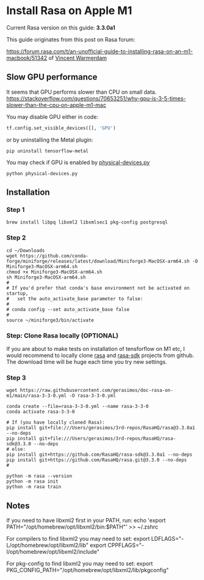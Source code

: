 # Install Rasa on Apple M1

Current Rasa version on this guide: **3.3.0a1**

This guide originates from this post on Rasa forum:

https://forum.rasa.com/t/an-unofficial-guide-to-installing-rasa-on-an-m1-macbook/51342 of [Vincent Warmerdam](https://github.com/koaning)

## Slow GPU performance

It seems that GPU performs slower than CPU on small data.
https://stackoverflow.com/questions/70653251/why-gpu-is-3-5-times-slower-than-the-cpu-on-apple-m1-mac

You may disable GPU either in code:

```python
tf.config.set_visible_devices([], 'GPU')
```

or by uninstalling the Metal plugin:

```shell
pip uninstall tensorflow-metal
```

You may check if GPU is enabled by [physical-devices.py](./physical-devices.py)

```
python physical-devices.py
```

## Installation

### Step 1

```shell
brew install libpq libxml2 libxmlsec1 pkg-config postgresql
```

### Step 2

```shell
cd ~/Downloads
wget https://github.com/conda-forge/miniforge/releases/latest/download/Miniforge3-MacOSX-arm64.sh -O Miniforge3-MacOSX-arm64.sh
chmod +x Miniforge3-MacOSX-arm64.sh
sh Miniforge3-MacOSX-arm64.sh
#
# If you'd prefer that conda's base environment not be activated on startup, 
#   set the auto_activate_base parameter to false: 
#
# conda config --set auto_activate_base false
#
source ~/miniforge3/bin/activate
```

### Step: Clone Rasa locally (OPTIONAL)

If you are about to make tests on installation of tensforflow on M1 etc, I would recommend to locally clone [rasa](https://github.com/RasaHQ/rasa) and [rasa-sdk](https://github.com/RasaHQ/rasa-sdk) projects from github. The download time will be huge each time you try new settings.

### Step 3

```shell
wget https://raw.githubusercontent.com/gerasimos/doc-rasa-on-m1/main/rasa-3-3-0.yml -O rasa-3-3-0.yml

conda create --file=rasa-3-3-0.yml --name rasa-3-3-0
conda activate rasa-3-3-0

# If (you have locally cloned Rasa):
pip install git+file:///Users/gerasimos/3rd-repos/RasaHQ/rasa@3.3.0a1 --no-deps
pip install git+file:///Users/gerasimos/3rd-repos/RasaHQ/rasa-sdk@3.3.0 --no-deps
# else:
pip install git+https://github.com/RasaHQ/rasa-sdk@3.3.0a1 --no-deps
pip install git+https://github.com/RasaHQ/rasa.git@3.3.0 --no-deps
#

python -m rasa --version
python -m rasa init
python -m rasa train
```


## Notes

If you need to have libxml2 first in your PATH, run:
  echo 'export PATH="/opt/homebrew/opt/libxml2/bin:$PATH"' >> ~/.zshrc

For compilers to find libxml2 you may need to set:
  export LDFLAGS="-L/opt/homebrew/opt/libxml2/lib"
  export CPPFLAGS="-I/opt/homebrew/opt/libxml2/include"

For pkg-config to find libxml2 you may need to set:
  export PKG_CONFIG_PATH="/opt/homebrew/opt/libxml2/lib/pkgconfig"
